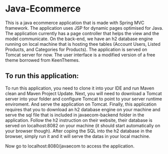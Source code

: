 # Java-Ecommerce
This is a java ecommerce application that is made with Spring MVC framework. The application uses JSP for dynamic pages optimised for Java. The application currently has a page controller that helps the view and the model communicate. On the back-end, we have an h2 database engine running on local machine that is hosting thee tables (Account Users, Listed Products, and Categories for Products). The application is served on Tomcat server for now. The user interface is a modified version of a free theme borrowed from KeenThemes. 

## To run this application:
To run this application, you need to clone it into your IDE and run Maven clean and Maven Project Update. 
Next, you will need to download a Tomcat server into your folder and configure Tomcat to point to your server runtime enviroment. And serve the application on Tomcat.
Finally, this application requires that you to download an h2 database engine on your machine and serve the sql file that is included in javaecom-backend folder in the application. Follow the h2 instruction on their website, their database is served on localhost:8082 on your machine (it should start automatically on your browser though). After coping the SQL into the h2 database in the browser, simply run it and it will serve the datas in your local machine. 

Now go to localhost:8080/javaecom to access the application.

